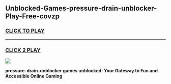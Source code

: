 
## Unblocked-Games-pressure-drain-unblocker-Play-Free-covzp
<h3>
<a href="https://premium76.site?title=pressure-drain-unblocker&ref=21A">CLICK TO PLAY</a></h3>
<hr>

<h3>
<a href="https://premium76.site?title=pressure-drain-unblocker&ref=21A">CLICK 2 PLAY</a>
  
</h3>

<a href="https://premium76.site?title=pressure-drain-unblocker&ref=21A"><img src="https://clearcache.store/games.png"></a>


**pressure-drain-unblocker games unblocked: Your Gateway to Fun and Accessible Online Gaming**
